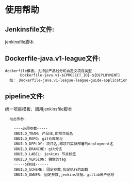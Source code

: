 # 使用帮助

## Jenkinsfile文件:
  jenkinsfile脚本
## Dockerfile-java.v1-league文件:

```
dockerfile模板，支持按产品线分和自定义项目类型
       Dockerfile-java.v1-${PROJECT_ID}-${DEPLOYMENT}
  如： Dockerfile-java.v1-league-league-guide-application
```

## pipeline文件:
  统一项目模板，调用jenkinsfile脚本


```
  动态传参:
  
    ----必须参数-----
    XBUILD_TEAM: 产品线,即项目组名
    XBUILD_REPO: git仓库地址
    XBUILD_DEPLOY: 项目名,即项目实际部署的deployment名
    XBUILD_BRANCHE: git分支
    XBUILD_LABEL: jenkins 节点标签
    XBUILD_VERSION: 镜像的tag
    -----分割线------
    XBUILD_SCHEME: 固定参数,指定执行的函数
    XBUILD_OWNER: 固定参数,jenkins凭据。gitlab账户信息
```
